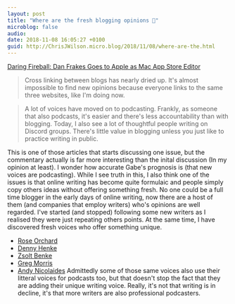 ```yaml
---
layout: post
title: "Where are the fresh blogging opinions 🔗"
microblog: false
audio: 
date: 2018-11-08 16:05:27 +0100
guid: http://ChrisJWilson.micro.blog/2018/11/08/where-are-the.html
---
```

[Daring Fireball: Dan Frakes Goes to Apple as Mac App Store Editor](http://www.macdrifter.com/2018/11/daring-fireball-dan-frakes-goes-to-apple-as-mac-app-store-editor.html)
> Cross linking between blogs has nearly dried up. It's almost impossible to find new opinions because everyone links to the same three websites, like I'm doing now.

>A lot of voices have moved on to podcasting. Frankly, as someone that also podcasts, it's easier and there's less accountability than with blogging. Today, I also see a lot of thoughtful people writing on Discord groups. There's little value in blogging unless you just like to practice writing in public.

This is one of those articles that starts discussing one issue, but the commentary actually is far more interesting than the inital discussion (In my opinion at least). I wonder how accurate Gabe's prognosis is (that new voices are podcasting). While I see truth in this, I also think one of the issues is that online writing has become quite formulaic and people simply copy others ideas without offering something fresh. 
No one could be a full time blogger in the early days of online writing, now there are a host of them (and companies that employ writers) who's opinions are well regarded. I've started (and stopped) following some new writers as I realised they were just repeating others points. At the same time, I have discovered fresh voices who offer something unique. 
- [Rose Orchard](https://rosemaryorchard.com/) 
- [Denny Henke]( [beardyguycreative.com/blog/](http://beardyguycreative.com/blog/))
- [Zsolt Benke](http://decoding.io/)
- [Greg Morris](https://www.gr36.com/)
- [Andy Nicolaides](https://thedent.net/)
Admittedly some of those same voices also use their litteral voices for podcasts too, but that doesn't stop the fact that they are adding their unique writing voice. Really, it's not that writing is in decline, it's that more writers are also professional podcasters. 
